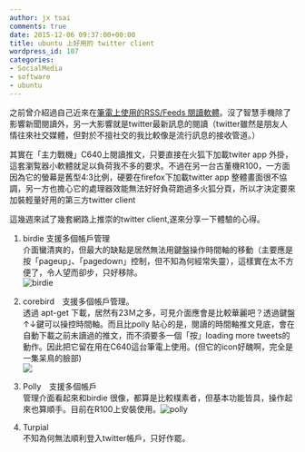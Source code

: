 ```yaml
---
author: jx tsai
comments: true
date: 2015-12-06 09:37:00+00:00
title: ubuntu 上好用的 twitter client
wordpress_id: 107
categories:
- SocialMedia
- software
- ubuntu
---
```


之前曾介紹過自己近來在[筆電上使用的RSS/Feeds 閱讀軟體](http://www.jxtsai.info/blog/archives/2292)。沒了智慧手機除了影響新聞閱讀外，另一大影響就是twitter最新訊息的閱讀（twitter雖然是朋友人情往來社交媒體，但對於不擅社交的我比較像是流行訊息的接收管道。）  
  
其實在「主力戰機」C640上閱讀推文，只要直接在火狐下加載twiter app 外掛，這套瀏覧器小軟體就足以負荷我不多的要求。不過在另一台古董機R100，一方面因為它的螢幕是舊型4:3比例，硬要在firefox下加載twitter app 整體畫面很不協調，另一方也擔心它的處理器效能無法好好負荷跑過多火狐分頁，所以才決定要來加裝輕量好用的第三方twitter client  
  
這幾週來試了幾套網路上推崇的twitter client,遂來分享一下體驗的心得。  
  
1. birdie 支援多個帳戶管理  
介面蠻清爽的，但最大的缺點是居然無法用鍵盤操作時間軸的移動（主要應是按「pageup」、「pagedown」控制，但不知為何經常失靈），這樣實在太不方便了，令人望而卻步，只好移除。  
![birdie](https://2.bp.blogspot.com/-WdiokSQaTEw/V3vWQPGXRXI/AAAAAAAAKJA/dX6iRjNSSOwTteV-8FPNYcSOIfdoTLXOACLcB/s1600/birdie-265x300.png)  
  
2. corebird　支援多個帳戶管理。  
透過 apt-get 下載，居然有23Ｍ之多，可見介面應會是比較華麗吧？透過鍵盤↑↓鍵可以操控時間軸。而且比polly 貼心的是，閱讀的時間軸推文見底，會在自動下載之前未讀過的推文，而不須要多一個「按」loading more tweets的動作。因此把它留在用在C640這台筆電上使用。(但它的icon好醜啊，完全是一集呆鳥的臉部)  
![](https://2.bp.blogspot.com/-Y2ILX3M05Ho/V3vWfLqP_II/AAAAAAAAKJQ/QhbLS6zrxTEs8Yyv5BRUCAYXzNG2Ic6_wCKgB/s320/corebird-1024x576.png)  
  
3. Polly　支援多個帳戶  
管理介面看起來和birdie 很像，都算是比較樸素者，但基本功能皆具，操作起來也算順手。目前在R100上安裝使用。![polly](https://4.bp.blogspot.com/-OPtxMKAwIUE/V3vWpaes7pI/AAAAAAAAKJI/JM5NsogeV0g3JNRtvt-UEGDNsRjw8jiWwCLcB/s1600/polly-179x300.png)  
  
4. Turpial  
不知為何無法順利登入twitter帳戶，只好作罷。
